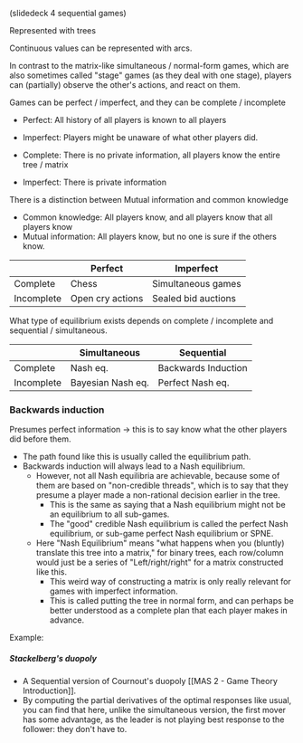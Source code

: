 (slidedeck 4 sequential games)

Represented with trees

Continuous values can be represented with arcs.

In contrast to the matrix-like simultaneous / normal-form games, which are also sometimes called "stage" games (as they deal with one stage), players can (partially) observe the other's actions, and react on them.

Games can be perfect / imperfect, and they can be complete / incomplete
* Perfect: All history of all players is known to all players
* Imperfect: Players might be unaware of what other players did.

* Complete: There is no private information, all players know the entire tree / matrix
* Imperfect: There is private information

There is a distinction between Mutual information and common knowledge
* Common knowledge: All players know, and all players know that all players know
* Mutual information: All players know, but no one is sure if the others know.

| | Perfect | Imperfect |
| --- | --- | --- |
| Complete | Chess | Simultaneous games |
| Incomplete | Open cry actions | Sealed bid auctions |

What type of equilibrium exists depends on complete / incomplete and sequential / simultaneous.

| | Simultaneous | Sequential |
| --- | --- | --- |
| Complete | Nash eq. | Backwards Induction |
| Incomplete | Bayesian Nash eq. | Perfect Nash eq.|

### Backwards induction
Presumes perfect information -> this is to say know what the other players did before them.
* The path found like this is usually called the equilibrium path.
* Backwards induction will always lead to a Nash equilibrium.
    * However, not all Nash equilibria are achievable, because some of them are based on "non-credible threads", which is to say that they presume a player made a non-rational decision earlier in the tree.
        * This is the same as saying that a Nash equilibrium might not be an equilibrium to all sub-games.
        * The "good" credible Nash equilibrium is called the perfect Nash equilibrium, or sub-game perfect Nash equilibrium or SPNE.
    * Here "Nash Equilibrium" means "what happens when you (bluntly) translate this tree into a matrix," for binary trees, each row/column would just be a series of "Left/right/right" for a matrix constructed like this.
        * This weird way of constructing a matrix is only really relevant for games with imperfect information.
        * This is called putting the tree in normal form, and can perhaps be better understood as a complete plan that each player makes in advance.

Example:
##### Stackelberg's duopoly
* A Sequential version of Cournout's duopoly [[MAS 2 - Game Theory Introduction]]. 
* By computing the partial derivatives of the optimal responses like usual, you can find that here, unlike the simultaneous version, the first mover has some advantage, as the leader is not playing best response to the follower: they don't have to.
